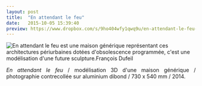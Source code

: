 ```yaml
---
layout: post
title:  "En attendant le feu"
date:   2015-10-05 15:39:40
preview: https://www.dropbox.com/s/9ho404wfy1qwq9u/en-attendant-le-feu-preview.jpg?raw=1
---
```


<img src="https://www.dropbox.com/s/r81pv8pipb8zlen/en-attendant-le-feu.jpg?raw=1" alt="En attendant le feu est une maison g&eacute;n&eacute;rique repr&eacute;sentant ces architectures p&eacute;riurbaines dot&eacute;es d'obsolescence programm&eacute;e, c'est  une mod&eacute;lisation d'une future sculpture.Fran&ccedil;ois Dufeil">

<p style="text-align:justify">
<span style="font-style: italic;">En attendant le feu</span> / mod&eacute;lisation 3D d'une maison g&eacute;n&eacute;rique / photographie contrecoll&eacute;e sur aluminium dibond / 730 x 540 mm / 2014.
</p>


